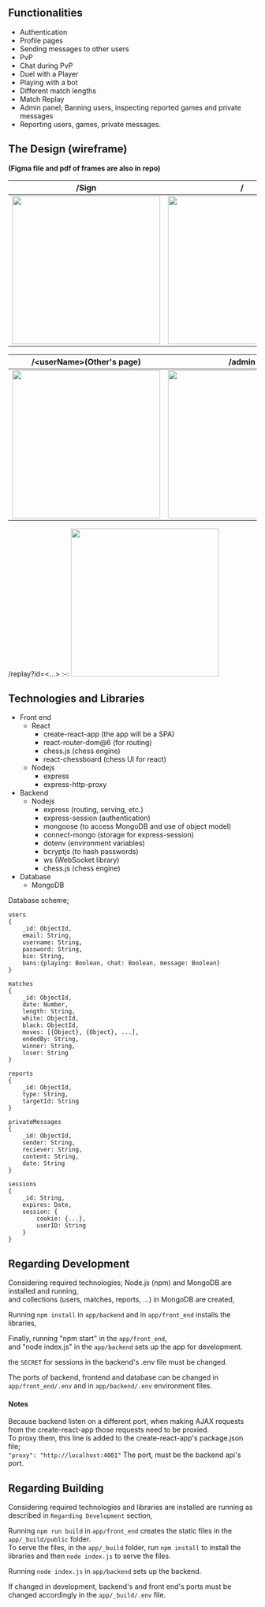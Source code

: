 ## Functionalities

- Authentication
- Profile pages
- Sending messages to other users
- PvP
- Chat during PvP
- Duel with a Player
- Playing with a bot
- Different match lengths
- Match Replay
- Admin panel; Banning users, inspecting reported games and private messages
- Reporting users, games, private messages.

## The Design (wireframe)

<b>(Figma file and pdf of frames are also in repo)</b>

/Sign|/|/\<userName>(Users own page)
:-:|:-:|:-:
<img src="https://user-images.githubusercontent.com/59491631/175370379-a4e87480-0078-4372-8d87-0145728d5d27.png" style="display:inline; width:300px; height:300px;">  |  <img src="https://user-images.githubusercontent.com/59491631/175371130-1807fbc4-5fb0-4c08-b259-327520f809fe.png" style="display:inline; width:300px; height:300px;"> |   <img src="https://user-images.githubusercontent.com/59491631/175374065-9a0bafa2-2516-404c-8448-a6fa2cce7404.png" style="display:inline; width:300px; height:300px;"> 

/\<userName>(Other's page) | /admin | /PvP
:-:|:-:|:-:
<img src="https://user-images.githubusercontent.com/59491631/175374357-6915d22e-d7ee-4c49-9874-36a1babb4ae6.png" style="display:inline; width:300px; height:300px;"> | <img src="https://user-images.githubusercontent.com/59491631/175374815-ff8c8f6a-49c3-44e5-b4bf-fd22eab85716.png" style="display:inline; width:300px; height:300px;"> | <img src="https://user-images.githubusercontent.com/59491631/175375151-a06bd5dc-8018-4e14-b5d4-771e615af8d7.png" style="display:inline; width:300px; height:300px;">
  
/replay?id=<...>
:-:
  <img src="https://user-images.githubusercontent.com/59491631/175375402-00b46374-88fc-4b90-8915-ae4c12b96a6d.png" style="display:inline; width:300px; height:300px;">
  
  
## Technologies and Libraries

- Front end
  - React
    - create-react-app (the app will be a SPA)
    - react-router-dom@6 (for routing)
	- chess.js (chess engine)
	- react-chessboard (chess UI for react)
  - Nodejs
    - express
    - express-http-proxy
- Backend
  - Nodejs
    - express (routing, serving, etc.)
    - express-session (authentication)
    - mongoose (to access MongoDB and use of object model)
    - connect-mongo (storage for express-session)
    - dotenv (environment variables)
    - bcryptjs (to hash passwords)
    - ws (WebSocket library)
    - chess.js (chess engine)
- Database
  - MongoDB

Database scheme;

```
users
{
	_id: ObjectId,
	email: String,
	username: String,
	password: String,
	bio: String,
	bans:{playing: Boolean, chat: Boolean, message: Boolean}
}

matches
{
	_id: ObjectId,
	date: Number,
	length: String,
	white: ObjectId,
	black: ObjectId,
	moves: [{Object}, {Object}, ...],
	endedBy: String,
	winner: String,
	loser: String
}

reports
{
	_id: ObjectId,
	type: String,
	targetId: String
}

privateMessages
{
	_id: ObjectId,
	sender: String,
	reciever: String,
	content: String,
	date: String		
}

sessions
{
	_id: String,
	expires: Date,
	session: {
		cookie: {...},
		userID: String
	}
}
```


## Regarding Development

Considering required technologies; Node.js (npm) and MongoDB are installed and running, <br>
and collections (users, matches, reports, ...) in MongoDB are created,

Running `npm install` in `app/backend` and in `app/front_end` installs the libraries,

Finally, running "npm start" in the `app/front_end`, <br>
and "node index.js" in the `app/backend` sets up the app for development.

the `SECRET` for sessions in the backend's .env file must be changed.

The ports of backend, frontend and database can be changed in `app/front_end/.env` and in `app/backend/.env` environment files.

#### Notes

Because backend listen on a different port, when making AJAX requests from the create-react-app those requests need to be proxied.<br>
To proxy them, this line is added to the create-react-app's package.json file; <br>
`"proxy": "http://localhost:4001"` The port, must be the backend api's port.

## Regarding Building

Considering required technologies and libraries are installed are running as described in `Regarding Development` section,

Running `npm run build` in `app/front_end` creates the static files in the `app/_build/public` folder. <br>
To serve the files, in the `app/_build` folder, run `npm install` to install the libraries and then `node index.js` to serve the files.

Running `node index.js` in `app/backend` sets up the backend.

If changed in development, backend's and front end's ports must be changed accordingly in the `app/_build/.env` file.